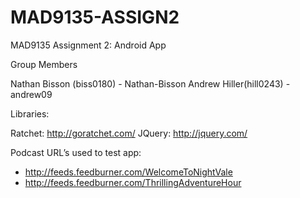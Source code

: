 MAD9135-ASSIGN2
===============

MAD9135 Assignment 2: Android App

Group Members

Nathan Bisson (biss0180) - Nathan-Bisson
Andrew Hiller(hill0243) - andrew09

Libraries: 

Ratchet: http://goratchet.com/
JQuery: http://jquery.com/

Podcast URL’s used to test app: 
- http://feeds.feedburner.com/WelcomeToNightVale
- http://feeds.feedburner.com/ThrillingAdventureHour

